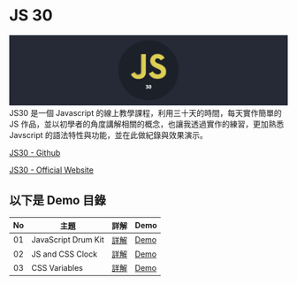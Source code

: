 # JS 30

![Banner](https://github.com/destiny5420/JS-30/blob/develop/page_source/banner.png)
JS30 是一個 Javascript 的線上教學課程，利用三十天的時間，每天實作簡單的 JS 作品，並以初學者的角度講解相關的概念，也讓我透過實作的練習，更加熟悉 Javscript 的語法特性與功能，並在此做紀錄與效果演示。

[JS30 - Github](https://github.com/wesbos/JavaScript30)

[JS30 - Official Website](https://javascript30.com/)

## 以下是 Demo 目錄

| No  | 主題                | 詳解                                                                                                 | Demo                                                                                    |
| :-: | ------------------- | ---------------------------------------------------------------------------------------------------- | --------------------------------------------------------------------------------------- |
| 01  | JavaScript Drum Kit | [詳解](https://github.com/destiny5420/JS-30/blob/develop/01%20-%20Javascript%20Drum%20Kit/README.md) | [Demo](https://destiny5420.github.io/JS-30/01%20-%20Javascript%20Drum%20Kit/index.html) |
| 02  | JS and CSS Clock    | [詳解](https://github.com/destiny5420/JS-30/blob/develop/02%20-%20JS%20and%20CSS%20Clock/README.md)  | [Demo](https://destiny5420.github.io/JS-30/02%20-%20JS%20and%20CSS%20Clock/index.html)  |
| 03  | CSS Variables       | [詳解](https://github.com/destiny5420/JS-30/blob/develop/03%20-%20CSS%20Variables/README.md)         | [Demo](https://destiny5420.github.io/JS-30/03%20-%20CSS%20Variables/index.html)         |
